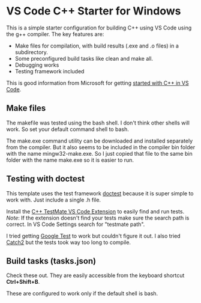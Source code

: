 # VS Code C++ Starter for Windows
This is a simple starter configuration for building C++ using VS Code using the g++ compiler. The key features are:
* Make files for compilation, with build results (.exe and .o files) in a subdirectory.
* Some preconfigured build tasks like clean and make all.
* Debugging works
* Testing framework included

This is good information from Microsoft for getting [started with C++ in VS Code](https://code.visualstudio.com/docs/cpp/config-mingw).

## Make files
The makefile was tested using the bash shell. I don't think other shells will work. So set your default command shell to bash.

The make.exe command utility can be downloaded and installed separately from the compiler. But it also seems to be included in the compiler bin folder with the name mingw32-make.exe. So I just copied that file to the same bin folder with the name make.exe so it is easier to run.
## Testing with doctest
This template uses the test framework [doctest](https://github.com/onqtam/doctest/blob/master/doc/markdown/readme.md#reference) because it is super simple to work with. Just include a single .h file.

Install the [C++ TestMate VS Code Extension](https://marketplace.visualstudio.com/items?itemName=matepek.vscode-catch2-test-adapter) to easily find and run tests. *Note*: If the extension doesn't find your tests make sure the search path is correct. In VS Code Settings search for "testmate path".

I tried getting [Google Test](https://github.com/google/googletest) to work but couldn't figure it out. I also tried [Catch2](https://github.com/catchorg/Catch2) but the tests took way too long to compile.

## Build tasks (tasks.json)
Check these out. They are easily accessible from the keyboard shortcut **Ctrl+Shift+B**.

These are configured to work only if the default shell is bash.
